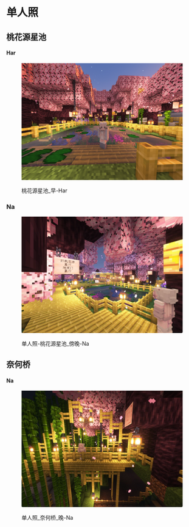 # 单人照

## 桃花源星池

#### Har

<figure><img src="../.gitbook/assets/桃花源星池_早-Har.png" alt=""><figcaption><p>桃花源星池_早-Har</p></figcaption></figure>

### Na

<figure><img src="../.gitbook/assets/单人照-桃花源星池_傍晚-Na.jpg" alt=""><figcaption><p>单人照-桃花源星池_傍晚-Na</p></figcaption></figure>

## 奈何桥

#### Na

<figure><img src="../.gitbook/assets/单人照_奈何桥_晚-Na.jpg" alt=""><figcaption><p>单人照_奈何桥_晚-Na</p></figcaption></figure>
